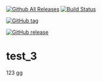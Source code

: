 [![Github All Releases](https://img.shields.io/github/downloads/dipankardipu/test_3/total.svg)]()
[![Build Status](https://travis-ci.org/dipankardipu/test_3.svg?branch=master)](https://travis-ci.org/dipankardipu/test_3)

[![GitHub tag]( https://img.shields.io/github/v/tag/dipankardipu/test_3?color=green&logoColor=red)]()

[![GitHub release]( https://img.shields.io/github/v/release/dipankardipu/test_3)]()



# test_3
123
gg